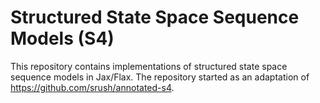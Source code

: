 # Structured State Space Sequence Models (S4)

This repository contains implementations of structured state space sequence models in Jax/Flax. The repository started as an adaptation of https://github.com/srush/annotated-s4.
